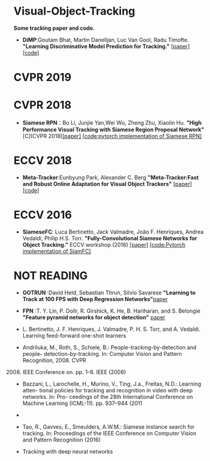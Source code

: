 # Visual-Object-Tracking
**Some tracking paper and code.**

* **DiMP**:Goutam Bhat, Martin Danelljan, Luc Van Gool, Radu Timofte.
**"Learning Discriminative Model Prediction for Tracking."**  [[paper]](https://arxiv.org/pdf/1904.07220.pdf)  [[code]](https://github.com/visionml/pytracking)   

# CVPR 2019



# CVPR 2018
* **Siamese RPN**：Bo Li, Junjie Yan,Wei Wu, Zheng Zhu, Xiaolin Hu.  **"High Performance Visual Tracking with Siamese Region Proposal Network"**[C](CVPR 2018)[[paper]](http://openaccess.thecvf.com/content_cvpr_2018/papers/Li_High_Performance_Visual_CVPR_2018_paper.pdf)  [[code:pytorch implementation of Siamese RPN]](https://github.com/HelloRicky123/Siamese-RPN)

# ECCV 2018
* **Meta-Tracker**:Eunbyung Park, Alexander C. Berg **"Meta-Tracker:Fast and Robust Online Adaptation for Visual Object Trackers"** [[paper]](https://arxiv.org/pdf/1801.03049.pdf)    [[code]](https://github.com/silverbottlep/meta_trackers)

# ECCV 2016
* **SiameseFC**: Luca Bertinetto, Jack Valmadre, João F. Henriques, Andrea Vedaldi, Philip H.S. Torr. **"Fully-Convolutional Siamese Networks for Object Tracking."** ECCV workshop (2016)   [[paper]](https://arxiv.org/pdf/1606.09549.pdf)   [[code:Pytorch implementation of SiamFC]](https://github.com/StrangerZhang/SiamFC-PyTorch)


# NOT READING
* **GOTRUN** :David Held, Sebastian Thrun, Silvio Savarese **"Learning to Track at 100 FPS with Deep Regression Networks"**[paper](https://arxiv.org/pdf/1604.01802.pdf)

* **FPN** :T. Y. Lin, P. Dollr, R. Girshick, K. He, B. Hariharan, and S. Belongie **"Feature pyramid networks for object detection"** [paper](https://arxiv.org/pdf/1612.03144v2.pdf)

* L. Bertinetto, J. F. Henriques, J. Valmadre, P. H. S. Torr, and
A. Vedaldi. Learning feed-forward one-shot learners

* Andriluka, M., Roth, S., Schiele, B.: People-tracking-by-detection and people-
detection-by-tracking. In: Computer Vision and Pattern Recognition, 2008. CVPR
2008. IEEE Conference on. pp. 1–8. IEEE (2008)

* Bazzani, L., Larochelle, H., Murino, V., Ting, J.a., Freitas, N.D.: Learning atten-
tional policies for tracking and recognition in video with deep networks. In: Pro-
ceedings of the 28th International Conference on Machine Learning (ICML-11).
pp. 937–944 (2011

* 

* Tao, R., Gavves, E., Smeulders, A.W.M.: Siamese instance search for tracking. In:
Proceedings of the IEEE Conference on Computer Vision and Pattern Recognition
(2016)

* Tracking with deep neural networks

